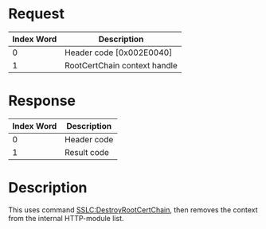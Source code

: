 # Request

| Index Word | Description                  |
|------------|------------------------------|
| 0          | Header code \[0x002E0040\]   |
| 1          | RootCertChain context handle |

# Response

| Index Word | Description |
|------------|-------------|
| 0          | Header code |
| 1          | Result code |

# Description

This uses command
[SSLC:DestroyRootCertChain](SSLC:DestroyRootCertChain "wikilink"), then
removes the context from the internal HTTP-module list.